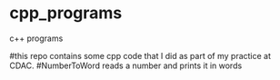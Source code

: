 # cpp_programs
c++ programs

#this repo contains some cpp code that I did as part of my practice at CDAC.
#NumberToWord reads a number and prints it in words
